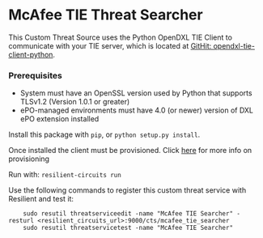 # McAfee TIE Threat Searcher

This Custom Threat Source uses the Python OpenDXL TIE Client to communicate with your TIE server, which is located at 
[GitHit: opendxl-tie-client-python](https://github.com/opendxl/opendxl-tie-client-python).

### Prerequisites
* System must have an OpenSSL version used by Python that supports TLSv1.2 (Version 1.0.1 or greater)
* ePO-managed environments must have 4.0 (or newer) version of DXL ePO extension installed

Install this package with `pip`, or `python setup.py install`.

Once installed the client must be provisioned. Click [here](https://opendxl.github.io/opendxl-client-python/pydoc/provisioningoverview.html) for more info on provisioning

Run with: `resilient-circuits run`

Use the following commands to register this custom threat service with Resilient and test it:
```
    sudo resutil threatserviceedit -name "McAfee TIE Searcher" -resturl <resilient_circuits_url>:9000/cts/mcafee_tie_searcher
    sudo resutil threatservicetest -name "McAfee TIE Searcher"
```
